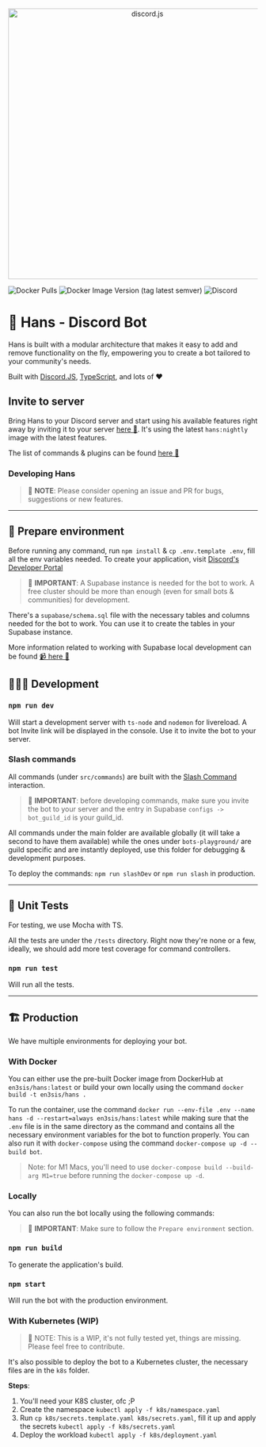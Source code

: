 <div align="center">
	<br />
	<p>
		<a href="https://discord.com/invite/sMmbbSefwH"><img src="https://res.cloudinary.com/vac/image/upload/v1683578541/Hans/hans-banner-pattern.png" width="546" alt="discord.js" /></a>
	</p>

</div>

![Docker Pulls](https://img.shields.io/docker/pulls/en3sis/hans?style=for-the-badge)
![Docker Image Version (tag latest semver)](https://img.shields.io/docker/v/en3sis/hans/latest?label=production%20image&style=for-the-badge)
![Discord](https://img.shields.io/discord/904719402044383273?style=for-the-badge)

# 🤖 Hans - Discord Bot

Hans is built with a modular architecture that makes it easy to add and remove functionality on the fly, empowering you to create a bot tailored to your community's needs.

Built with [Discord.JS](https://discord.js.org/#/), [TypeScript](https://www.typescriptlang.org/), and lots of ❤️

## Invite to server

Bring Hans to your Discord server and start using his available features right away by inviting it to your server [here 🔗](https://discord.com/api/oauth2/authorize?client_id=403523619222847488&permissions=0&scope=bot%20applications.commands). It's using the latest `hans:nightly` image with the latest features.

The list of commands & plugins can be found [here 🔗](https://github.com/en3sis/hans/wiki/Commands-&-Plugins)

### Developing Hans

> 🪬 **NOTE**: Please consider opening an issue and PR for bugs, suggestions or new features.

---

## 🔅 Prepare environment

Before running any command, run `npm install` & `cp .env.template .env`, fill all the env variables needed. To create your application, visit [Discord's Developer Portal](https://discord.com/developers/docs/intro)

> 🪬 **IMPORTANT**: A Supabase instance is needed for the bot to work. A free cluster should be more than enough (even for small bots & communities) for development.

There's a `supabase/schema.sql` file with the necessary tables and columns needed for the bot to work. You can use it to create the tables in your Supabase instance.

More information related to working with Supabase local development can be found [📹 here 🔗](https://www.youtube.com/watch?v=N0Wb85m3YMI)

## 👩🏼‍💻 Development

### `npm run dev`

Will start a development server with `ts-node` and `nodemon` for livereload. A bot Invite link will be displayed in the console. Use it to invite the bot to your server.

### Slash commands

All commands (under `src/commands`) are built with the [Slash Command](https://discordjs.guide/interactions/slash-commands.html) interaction.

> 🪬 **IMPORTANT**: before developing commands, make sure you invite the bot to your server and the entry in Supabase `configs -> bot_guild_id` is your guild_id.

All commands under the main folder are available globally (it will take a second to have them available) while the ones under `bots-playground/` are guild specific and are instantly deployed, use this folder for debugging & development purposes.

To deploy the commands: `npm run slashDev` or `npm run slash` in production.

---

## 🧪 Unit Tests

For testing, we use Mocha with TS.

All the tests are under the `/tests` directory. Right now they're none or a few, ideally, we should add more test coverage for command controllers.

### `npm run test`

Will run all the tests.

---

## 🏗 Production

We have multiple environments for deploying your bot.

### With Docker

You can either use the pre-built Docker image from DockerHub at `en3sis/hans:latest` or build your own locally using the command `docker build -t en3sis/hans .`

To run the container, use the command `docker run --env-file .env --name hans -d --restart=always en3sis/hans:latest` while making sure that the `.env` file is in the same directory as the command and contains all the necessary environment variables for the bot to function properly.
You can also run it with `docker-compose` using the command `docker-compose up -d --build bot`.

> Note: for M1 Macs, you'll need to use `docker-compose build --build-arg M1=true` before running the `docker-compose up -d`.

### Locally

You can also run the bot locally using the following commands:

> 🪬 **IMPORTANT**: Make sure to follow the `Prepare environment` section.

### `npm run build`

To generate the application's build.

### `npm start`

Will run the bot with the production environment.

### With Kubernetes (WIP)

> 💢 NOTE: This is a WIP, it's not fully tested yet, things are missing. Please feel free to contribute.

It's also possible to deploy the bot to a Kubernetes cluster, the necessary files are in the `k8s` folder.

**Steps**:

1. You'll need your K8S cluster, ofc ;P
2. Create the namespace `kubectl apply -f k8s/namespace.yaml`
3. Run `cp k8s/secrets.template.yaml k8s/secrets.yaml`, fill it up and apply the secrets `kubectl apply -f k8s/secrets.yaml`
4. Deploy the workload `kubectl apply -f k8s/deployment.yaml`
